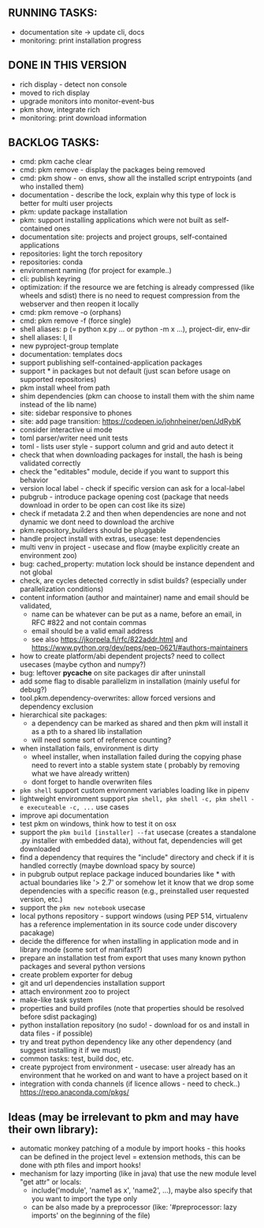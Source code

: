 ## RUNNING TASKS:
- documentation site -> update cli, docs
- monitoring: print installation progress

## DONE IN THIS VERSION
- rich display - detect non console
- moved to rich display
- upgrade monitors into monitor-event-bus
- pkm show, integrate rich
- monitoring: print download information

## BACKLOG TASKS:
- cmd: pkm cache clear
- cmd: pkm remove - display the packages being removed 
- cmd: pkm show - on envs, show all the installed script entrypoints (and who installed them)
- documentation - describe the lock, explain why this type of lock is better for multi user projects
- pkm: update package installation
- pkm: support installing applications which were not built as self-contained ones
- documentation site: projects and project groups, self-contained applications 
- repositories: light the torch repository
- repositories: conda
- environment naming (for project for example..) 
- cli: publish keyring
- optimization: if the resource we are fetching is already compressed (like wheels and sdist) there is no need to request
  compression from the webserver and then reopen it locally
- cmd: pkm remove -o (orphans)
- cmd: pkm remove -f (force single)
- shell aliases: p (= python x.py ... or python -m x ...), project-dir, env-dir
- shell aliases: l, ll
- new pyproject-group template
- documentation: templates docs
- support publishing self-contained-application packages
- support * in packages but not default (just scan before usage on supported repositories)
- pkm install wheel from path
- shim dependencies (pkm can choose to install them with the shim name instead of the lib name)
- site: sidebar responsive to phones
- site: add page transition: https://codepen.io/johnheiner/pen/JdRybK
- consider interactive ui mode
- toml parser/writer need unit tests
- toml - lists user style - support column and grid and auto detect it
- check that when downloading packages for install, the hash is being validated correctly
- check the "editables" module, decide if you want to support this behavior
- version local label - check if specific version can ask for a local-label
- pubgrub - introduce package opening cost (package that needs download in order to be open can cost like its size)
- check if metadata 2.2 and then when dependencies are none and not dynamic we dont need to download the archive
- pkm.repository_builders should be pluggable
- handle project install with extras, usecase: test dependencies
- multi venv in project - usecase and flow (maybe explicitly create an environment zoo)
- bug: cached_property: mutation lock should be instance dependent and not global
- check, are cycles detected correctly in sdist builds? (especially under parallelization conditions)
- content information (author and maintainer) name and email should be validated,
    - name can be whatever can be put as a name, before an email, in RFC #822 and not contain commas
    - email should be a valid email address
    - see also https://jkorpela.fi/rfc/822addr.html and https://www.python.org/dev/peps/pep-0621/#authors-maintainers
- how to create platform/abi dependent projects? need to collect usecases (maybe cython and numpy?)
- bug: leftover __pycache__ on site packages dir after uninstall
- add some flag to disable parallelizm in installation (mainly useful for debug?)
- tool.pkm.dependency-overwrites: allow forced versions and dependency exclusion
- hierarchical site packages:
    - a dependency can be marked as shared and then pkm will install it as a pth to a shared lib installation
    - will need some sort of reference counting?
- when installation fails, environment is dirty
    - wheel installer, when installation failed during the copying phase need to revert into a stable system state (
      probably by removing what we have already written)
    - dont forget to handle overwriten files
- `pkm shell` support custom environment variables loading like in pipenv
- lightweight environment support `pkm shell, pkm shell -c, pkm shell -e executeable -c, ...` use cases
- improve api documentation
- test pkm on windows, think how to test it on osx
- support the `pkm build [installer] --fat` usecase (creates a standalone .py installer with embedded data), without
  fat, dependencies will get downloaded
- find a dependency that requires the "include" directory and check if it is handled correctly (maybe download spacy by
  source)
- in pubgrub output replace package induced boundaries like * with actual boundaries like '> 2.7' or somehow let it know
  that we drop some dependencies with a specific reason (e.g., preinstalled user requested version, etc.)
- support the `pkm new notebook` usecase
- local pythons repository - support windows (using PEP 514, virtualenv has a reference implementation in its source
  code under discovery pacakage)
- decide the difference for when installing in application mode and in library mode (some sort of manifast?)
- prepare an installation test from export that uses many known python packages and several python versions
- create problem exporter for debug
- git and url dependencies installation support
- attach environment zoo to project
- make-like task system
- properties and build profiles (note that properties should be resolved before sdist packaging)
- python installation repository (no sudo! - download for os and install in data files - if possible)
- try and treat python dependency like any other dependency (and suggest installing it if we must)
- common tasks: test, build doc, etc.
- create pyproject from environment - usecase: user already has an environment that he worked on and want to have a
  project based on it
- integration with conda channels (if licence allows - need to check..) https://repo.anaconda.com/pkgs/

## Ideas (may be irrelevant to pkm and may have their own library):

- automatic monkey patching of a module by import hooks - this hooks can be defined in the project level = extension
  methods, this can be done with pth files and import hooks!
- mechanism for lazy importing (like in java) that use the new module level "get attr" or locals:
  - include('module', 'name1 as x', 'name2', ...), maybe also specify that you want to import the type only
  - can be also made by a preprocessor (like: '#preprocessor: lazy imports' on the beginning of the file)
